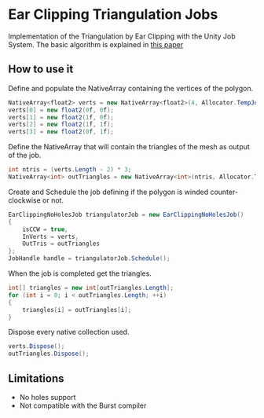 # Ear Clipping Triangulation Jobs

Implementation of the Triangulation by Ear Clipping with the Unity Job System.
The basic algorithm is explained in [this paper](http://www.geometrictools.com/Documentation/TriangulationByEarClipping.pdf)

## How to use it
Define and populate the NativeArray<float2> containing the vertices of the polygon.
```C#
NativeArray<float2> verts = new NativeArray<float2>(4, Allocator.TempJob);
verts[0] = new float2(0f, 0f);
verts[1] = new float2(1f, 0f);
verts[2] = new float2(1f, 1f);
verts[3] = new float2(0f, 1f);
```

Define the NativeArray<int> that will contain the triangles of the mesh as output of the job.
```C#
int ntris = (verts.Length - 2) * 3;
NativeArray<int> outTriangles = new NativeArray<int>(ntris, Allocator.TempJob);
```

Create and Schedule the job defining if the polygon is winded counter-clockwise or not.
```C#
EarClippingNoHolesJob triangulatorJob = new EarClippingNoHolesJob()
{
    isCCW = true,
    InVerts = verts,
    OutTris = outTriangles
};
JobHandle handle = triangulatorJob.Schedule();        
```       

When the job is completed get the triangles.
```C#
int[] triangles = new int[outTriangles.Length];
for (int i = 0; i < outTriangles.Length; ++i)
{
    triangles[i] = outTriangles[i];
}  
``` 

Dispose every native collection used.
```C#
verts.Dispose();
outTriangles.Dispose();
``` 

## Limitations
- No holes support
- Not compatible with the Burst compiler

